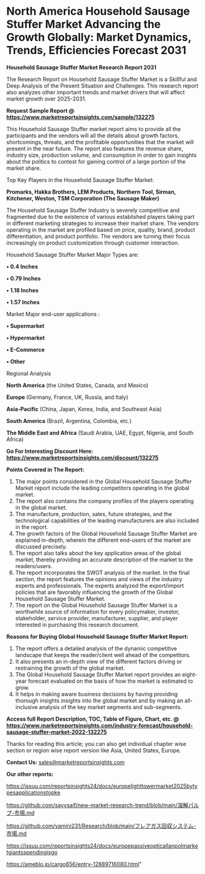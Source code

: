 # North America Household Sausage Stuffer Market Advancing the Growth Globally: Market Dynamics, Trends, Efficiencies Forecast 2031

<strong>Household Sausage Stuffer Market Research Report 2031</strong>

The Research Report on Household Sausage Stuffer Market is a Skillful and Deep Analysis of the Present Situation and Challenges. This research report also analyzes other important trends and market drivers that will affect market growth over 2025-2031.

<strong>Request Sample Report @ <a href=https://www.marketreportsinsights.com/sample/132275>https://www.marketreportsinsights.com/sample/132275</a></strong>

This Household Sausage Stuffer market report aims to provide all the participants and the vendors will all the details about growth factors, shortcomings, threats, and the profitable opportunities that the market will present in the near future. The report also features the revenue share, industry size, production volume, and consumption in order to gain insights about the politics to contest for gaining control of a large portion of the market share.

Top Key Players in the Household Sausage Stuffer Market:

<strong>Promarks, Hakka Brothers, LEM Products, Northern Tool, Sirman, Kitchener, Weston, TSM Corporation (The Sausage Maker)</strong>

The Household Sausage Stuffer Industry is severely competitive and fragmented due to the existence of various established players taking part in different marketing strategies to increase their market share. The vendors operating in the market are profiled based on price, quality, brand, product differentiation, and product portfolio. The vendors are turning their focus increasingly on product customization through customer interaction.

Household Sausage Stuffer Market Major Types are:

<strong>• 0.4 Inches

• 0.79 Inches

• 1.18 Inches

• 1.57 Inches</strong>

Market Major end-user applications :

<strong>• Supermarket

• Hypermarket

• E-Commerce

• Other</strong>

Regional Analysis

</u><strong><b>North America</b></strong> (the United States, Canada, and Mexico)

<strong><b>Europe </b></strong>(Germany, France, UK, Russia, and Italy)

<strong><b>Asia-Pacific</b></strong> (China, Japan, Korea, India, and Southeast Asia)

<strong><b>South America</b></strong> (Brazil, Argentina, Colombia, etc.)

<strong><b>The Middle East and Africa</b></strong> (Saudi Arabia, UAE, Egypt, Nigeria, and South Africa)

<strong>Go For Interesting Discount Here: <a href=https://www.marketreportsinsights.com/discount/132275>https://www.marketreportsinsights.com/discount/132275</a></strong>

<strong>Points Covered in The Report:</strong>
<ol>
  <li>The major points considered in the Global Household Sausage Stuffer Market report include the leading competitors operating in the global market.</li>
  <li>The report also contains the company profiles of the players operating in the global market.</li>
  <li>The manufacture, production, sales, future strategies, and the technological capabilities of the leading manufacturers are also included in the report.</li>
  <li>The growth factors of the Global Household Sausage Stuffer Market are explained in-depth, wherein the different end-users of the market are discussed precisely.</li>
  <li>The report also talks about the key application areas of the global market, thereby providing an accurate description of the market to the readers/users.</li>
  <li>The report incorporates the SWOT analysis of the market. In the final section, the report features the opinions and views of the industry experts and professionals. The experts analyzed the export/import policies that are favorably influencing the growth of the Global Household Sausage Stuffer Market.</li>
  <li>The report on the Global Household Sausage Stuffer Market is a worthwhile source of information for every policymaker, investor, stakeholder, service provider, manufacturer, supplier, and player interested in purchasing this research document.</li>
</ol>
<strong>Reasons for Buying Global Household Sausage Stuffer Market Report:</strong>

<ol>
  <li>The report offers a detailed analysis of the dynamic competitive landscape that keeps the reader/client well ahead of the competitors.</li>
  <li>It also presents an in-depth view of the different factors driving or restraining the growth of the global market.</li>
  <li>The Global Household Sausage Stuffer Market report provides an eight-year forecast evaluated on the basis of how the market is estimated to grow.</li>
  <li>It helps in making aware business decisions by having providing thorough insights insights into the global market and by making an all-inclusive analysis of the key market segments and sub-segments.</li>
</ol>
<strong>Access full Report Description, TOC, Table of Figure, Chart, etc. @ <a href=https://www.marketreportsinsights.com/industry-forecast/household-sausage-stuffer-market-2022-132275>https://www.marketreportsinsights.com/industry-forecast/household-sausage-stuffer-market-2022-132275</a></strong>


Thanks for reading this article; you can also get individual chapter wise section or region wise report version like Asia, United States, Europe.

<strong>Contact Us:</strong>
sales@marketreportsinsights.com

<strong>Our other reports:</strong>

<a href=https://issuu.com/reportsinsights24/docs/europelighttowermarket2025bytypesapplicationstopke>https://issuu.com/reportsinsights24/docs/europelighttowermarket2025bytypesapplicationstopke</a>

<a href=https://github.com/sayysaif/new-market-research-trend/blob/main/溶解パルプ-市場.md>https://github.com/sayysaif/new-market-research-trend/blob/main/溶解パルプ-市場.md</a>

<a href=https://github.com/yamini231/Research/blob/main/フレアガス回収システム-市場.md>https://github.com/yamini231/Research/blob/main/フレアガス回収システム-市場.md</a>

<a href=https://issuu.com/reportsinsights24/docs/europepassiveopticallanpolmarketgiantsspendingisgo>https://issuu.com/reportsinsights24/docs/europepassiveopticallanpolmarketgiantsspendingisgo</a>

<a href=https://ameblo.jp/cargo656/entry-12889716080.html>https://ameblo.jp/cargo656/entry-12889716080.html</a>"
